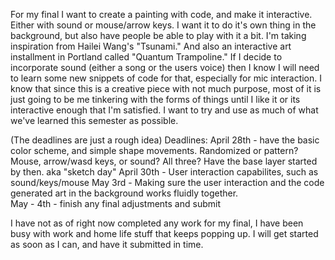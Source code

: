 For my final I want to create a painting with code, and make it interactive. Either with sound or mouse/arrow keys. I want it to do it's own thing in the background, but also have people be able to play with it a bit. 
I'm taking inspiration from Hailei Wang's "Tsunami." And also an interactive art installment in Portland called "Quantum Trampoline." 
If I decide to incorporate sound (either a song or the users voice) then I know I will need to learn some new snippets of code for that, especially for mic interaction. I know that since this is a creative piece with not much purpose, most of it is just going to be me tinkering with the forms of things until I like it or its interactive enough that I'm satisfied. 
I want to try and use as much of what we've learned this semester as possible. 

(The deadlines are just a rough idea)
Deadlines:
April 28th - have the basic color scheme, and simple shape movements. Randomized or pattern? Mouse, arrow/wasd keys, or sound? All three? Have the base layer started by then. aka "sketch day"
April 30th - User interaction capabilites, such as sound/keys/mouse
May 3rd - Making sure the user interaction and the code generated art in the background works fluidly together.  
May - 4th - finish any final adjustments and submit

I have not as of right now completed any work for my final, I have been busy with work and home life stuff that keeps popping up. I will get started as soon as I can, and have it submitted in time. 

